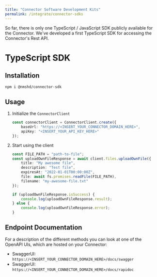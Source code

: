 ```yaml
---
title: "Connector Software Development Kits"
permalink: /integrate/connector-sdks
---
```


So far, there is only one TypeScript / JavaScript SDK publicly available for the Connector. We've developed a first TypeScript SDK for accessing the Connector's Rest API.

# TypeScript SDK

## Installation

```bash
npm i @nmshd/connector-sdk
```

## Usage

1. Initialize the `ConnectorClient`

    ```ts
    const connectorClient = ConnectorClient.create({
        baseUrl: "https://<INSERT_YOUR_CONNECTOR_DOMAIN_HERE>",
        apiKey: "<INSERT_YOUR_API_KEY_HERE>"
    });
    ```

2. Start using the client

    ```ts
    const FILE_PATH = "path-to-file";
    const uploadOwnFileResponse = await client.files.uploadOwnFile({
        title: "My awesome file",
        description: "Test file",
        expiresAt: "2022-01-01T00:00:00Z",
        file: await fs.promises.readFile(FILE_PATH),
        filename: "my-awesome-file.txt"
    });

    if (uploadOwnFileResponse.isSuccess) {
        console.log(uploadOwnFileResponse.result);
    } else {
        console.log(uploadOwnFileResponse.error);
    }
    ```

## Endpoint Documentation

For a description of the different methods you can look at one of the OpenAPI UIs, which are hosted on your Connector:

-   SwaggerUI: `https://<INSERT_YOUR_CONNECTOR_DOMAIN_HERE>/docs/swagger`
-   SwaggerUI: `https://<INSERT_YOUR_CONNECTOR_DOMAIN_HERE>/docs/rapidoc`
